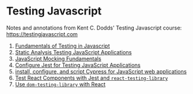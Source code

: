 # Testing Javascript

Notes and annotations from Kent C. Dodds' Testing Javascript course: https://testingjavascript.com

<!-- START doctoc  -->
<!-- END doctoc -->

1. [Fundamentals of Testing in Javascript](./01-fundamentals-of-testing-in-javascript)
2. [Static Analysis Testing JavaScript Applications](./02-static-analysis-testing-javascript-applications)
3. [JavaScript Mocking Fundamentals](./03-javascript-mocking-fundamentals)
4. [Configure Jest for Testing JavaScript Applications](./04-configure-jest-for-javascript-applications)
5. [install, configure, and script Cypress for JavaScript web applications](./05-install-configure-and-script-cypress-for-javaScript-web-applications)
6. [Test React Components with Jest and `react-testing-library`](./06-test-react-components-with-jest-and-react-testing-library)
7. [Use `dom-testing-library` with React](./07-use-dom-testing-library-to-test-any-js-framework)
